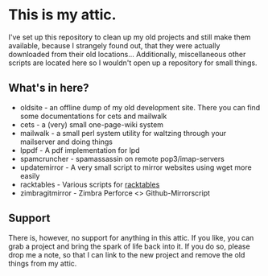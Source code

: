 This is my attic.
=================

I've set up this repository to clean up my old projects and still make them
available, because I strangely found out, that they were actually downloaded
from their old locations... Additionally, miscellaneous other scripts are
located here so I wouldn't open up a repository for small things.

What's in here?
---------------

  * oldsite - an offline dump of my old development site. There you can find
    some documentations for cets and mailwalk
  * cets - a (very) small one-page-wiki system
  * mailwalk - a small perl system utility for waltzing through your mailserver
    and doing things
  * lppdf - A pdf implementation for lpd
  * spamcruncher - spamassassin on remote pop3/imap-servers
  * updatemirror - A very small script to mirror websites using wget more
    easily
  * racktables - Various scripts for [racktables](http://racktables.org/)
  * zimbragitmirror - Zimbra Perforce <> Github-Mirrorscript 

Support
-------

There is, however, no support for anything in this attic. If you like, you can
grab a project and bring the spark of life back into it. If you do so, please
drop me a note, so that I can link to the new project and remove the old things
from my attic.
